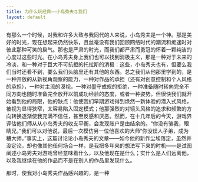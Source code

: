 ```yaml
---
title: 为什么玩经典——小岛秀夫与我们
layout: default
---
```


有那么一个时候，对我和许多大致与我同代的人来说，小岛秀夫是一个神。那是美好的时光，现在想起来仍然快乐，且丝毫没有我们回顾网络时代的潮流和痴迷时对彼此那种可笑的戾气。那也是严肃的时光，而我们都严肃而勇冠的怀着一颗纯洁的心度过这些时光。在小岛秀夫身上我们也可以找到消极主义，那是一种对于未来的冷淡，和一种对于巨大不可抗拒的托拉斯的消极：这些，小岛秀夫也有，但要么我们当时还看不到，要么我们头脑里还有其他的东西。总之我们从他那里学到的，是一种开放的从新视角观察的能力，一种对作品的承担（还有对创意控制和个人风格的承担），一种对主流的漠视，一种对墨守成规的拒绝，一种准备随时转向完全不同方向也随时准备完全放开以前成功经验的态度，或者一种姿势。但很快我们就开始看到他的局限，他的缺点：他使我们早期游戏得到焕然一新体验的潜入式风格，被视为显得狭窄，太容易陷入固定模式；他那强烈的对镜头风格的追求和频繁的方向转换逐渐使我充满不信任，甚至反感和厌恶。然而，在十几年后的今天，游戏界评估他们师从从小岛秀夫的收支平衡，会发现账户是由结余的。“你没有骗我，眼睛兄。”我们可以对他说，最后一次模仿另一位他喜欢的大师“你没误人子弟，成为糟大师。”事实上，这篇讨论论小岛秀夫的文章——如今他的新作尘埃落定，虽然并没定论，却也像其他任何场合一样，是我把多年来的想法写下来的时机——是试图阐述小岛秀夫对游戏曾经意味着什么，以及他现在是什么；实什么是人们远离他，以及我继续在他的作品而不是在别人的作品里发现什么。

那时，使我对小岛秀夫作品感兴趣的，是一种